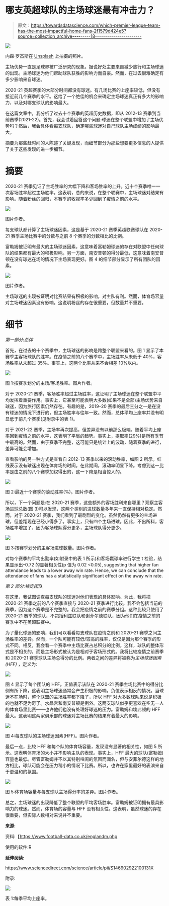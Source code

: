 # 哪支英超球队的主场球迷最有冲击力？

> 原文：<https://towardsdatascience.com/which-premier-league-team-has-the-most-impactful-home-fans-2f1579d424e5?source=collection_archive---------18----------------------->

![](img/abe159c3d23a43c811e2a1987bd2fc2b.png)

内森·罗杰斯在 [Unsplash](https://unsplash.com/s/photos/premier-league?utm_source=unsplash&utm_medium=referral&utm_content=creditCopyText) 上拍摄的照片。

主场优势一直是足球界被广泛研究的现象。据说好处主要来自减少旅行和主场球迷的出现。主场球迷为他们帮助球队获胜的影响力而自豪。然而，在过去很难确定有多少影响来自球迷。

2020-21 英超赛季的大部分时间都没有球迷。有几场比赛的上座率较低，但没有接近前几个赛季的水平。这给了一个绝佳的机会来确定主场球迷真正有多大的影响力，以及对哪支球队的影响最大。

在这篇文章中，我分析了过去十个赛季的英超历史数据，即从 2012-13 赛季到当前赛季(2021-22)。首先，我会试着回答这个问题:球迷在整个联盟中增加了主场优势吗？然后，我会具体看每支球队，确定哪些球迷对自己球队主场成绩的影响最大。

摘要为那些赶时间的人陈述了关键发现，而细节部分为那些想要更多信息的人提供了关于这些发现的进一步细节。

# 摘要

2020-21 赛季见证了主场胜率的大幅下降和客场胜率的上升。近十个赛季唯一一次客场胜率超过主场胜率。这表明，总的来说，在整个联赛中，主场球迷对结果有影响。随着粉丝的回归，本赛季的收视率多少回到了疫情之前的水平。

![](img/44b3c792feb4c3a87ba2c86a010f977e.png)

图片作者。

每支球队都计算了主场球迷因素，这是基于 2020-21 赛季英超联赛球队在 2020-21 赛季主场比赛中的分数与之前 8 个赛季的分数相比的比例。

富勒姆被证明有最大的主场球迷因素，这意味着富勒姆球迷的存在对联盟中任何球队的结果都有最大的积极影响。另一方面，南安普顿的得分最低，这意味着南安普顿在没有球迷在场的情况下主场表现更好。图 4 的细节部分显示了所有团队的因素。

![](img/911bbae721722266977127e9da5f55de.png)

图片作者。

主场球迷的出现被证明对比赛结果有积极的影响，对主队有利。然而，体育场容量对主场球迷因素没有影响。这说明粉丝的存在很重要，但数量并不重要。

# 细节

*第一部分:总体*

首先，在过去的十个赛季中，主场球迷的影响是跨整个联盟来看的。图 1 显示了本赛季主客场球队的胜率。在疫情之前的八个赛季中，主场胜率从未低于 40%，客场胜率从未超过 35%。事实上，这两个比率从来不会相差 10%以内。

![](img/44b3c792feb4c3a87ba2c86a010f977e.png)

图 1:按赛季划分的主场/客场胜率。图片作者。

对于 2020-21 赛季，客场胜率超过主场胜率，这证明了主场球迷在整个联盟中平均发挥着重要作用。事实上，它甚至可能表明大多数(如果不是全部)主场优势来自球迷，因为旅行因素仍然存在。有趣的是，2019–20 赛季的最后三分之一是在没有球迷的情况下进行的，但主场胜率与往年一致。然而，总体平均上座率并没有明显低于前几个赛季(见附录中的表 1)。

对于 2021-22 赛季，主场率再次提高，但差异没有以前那么极端。随着平均上座率回到疫情之前的水平，这表明了平局的趋势。事实上，提取率(29%)是所有季节中最高的。然而，由于赛季不完整，这可能只是统计上的波动，随着赛季的进行，差异可能会增加。

查看影响的另一种方式是查看自 2012-13 赛季以来的滚动胜率，如图 2 所示。红线表示没有球迷出现在体育场的时间。在此期间，滚动率明显下降。考虑到这一比率是由之前的八个赛季加权得出的，这一下降是相当惊人的。

![](img/b5f3e5a9acd6849a3c3ebaa250417217.png)

图 2:最近十个赛季的滚动胜率(%)。图片作者。

所以，下一个问题是:在 2020-21 赛季，这些额外的客场胜利来自哪里？观察主客场进球总数(图 3)可以发现，这两个类别的进球数量多年来一直保持相对稳定。然而，对于 2020-21 赛季，我们看到了最剧烈的变化。虽然仍然有更多的主场进球，但差距现在已经小得多了。事实上，只有四个主场进球。因此，不出所料，客场胜率增加了，因为客场球队得分更多，主场球队得分更少。

![](img/be0d96ffb05247ee155f2db57927832b.png)

图 3:按赛季划分的主客场进球数量。图片作者。

对每个赛季的平均出勤率(如附录中的表 1 所示)和客场赢球率进行学生 t 检验，结果显示出–0.72 的显著相关性(p 值为 0.02 <0.05), suggesting that higher fan attendance leads to a lower away win rate. Hence, we can conclude that the attendance of fans has a statistically significant effect on the away win rate.

*第 2 部分:特定团队*

在这里，我试图调查每支球队的球迷对他们表现的具体影响。为此，我将把 2020-21 赛季之前的八个赛季直接与 2020-21 赛季进行比较。我不会包括当前的赛季，因为这个赛季是不完整的。我会把疫情之前的赛季分组。这种比较只使用了 2020-21 赛季的球队，不包括利兹联队和谢菲尔德联队，因为他们在疫情之前的赛季中不在英超联赛中。

为了量化球迷的影响，我们可以看看每支球队在疫情之前和 2020-21 赛季之间主场胜率的差异。然而，一个队可能有较低/较高的胜率，仅仅是因为那个赛季的形式不同。相反，我会看一个赛季中主场比赛占总积分的比例。这样，球队的整体形式是不相关的，而是主场形式被认为是相对于客场形式的。我将比较疫情之前赛季和 2020-21 赛季球队主场总得分的比例。两者之间的差异将被称为*主场球迷因素(HFF)* ，定义为:

![](img/d95a813bf9e9b6ad9b6c5a34b41f952b.png)

图 4 显示了每个团队的 HFF。正值表示该队在 2020-21 赛季主场比赛中的得分比例有所下降，这表明主场球迷通常会产生积极的影响。负值表示相反的情况。当球迷不在场时，整个联盟的主场胜率都下降了，所以 HFF 对大多数球队来说是积极的也就不足为奇了。水晶宫和南安普顿是例外。这两支球队似乎更喜欢在空无一人的体育场里比赛——也许他们也没有处理好球迷的压力。富勒姆和埃弗顿的 HFF 最大。这表明这两家俱乐部的球迷对主场比赛的结果有着最大的影响。

![](img/9032526895d59671a1e37058659b247f.png)

图 4:每支球队的主场球迷因素(HFF)。图片作者。

最后一点，比较 HFF 和每个队的体育场容量，发现没有显著的相关性，如图 5 所示。这表明体育场的大小并不影响主队的表现。事实上，HFF 最大的球队(富勒姆)容量也最低。尽管富勒姆并不以其特别喧闹的氛围而闻名，但与安菲尔德这样的地方相比，球队可能会在压力稍小的情况下比赛。所以，也许在家里最好的表演来自于更温和的氛围。

![](img/99ef0721978d78e99a8a81991f279419.png)

图 5:体育场容量与每支球队主场得分率的差异。图片作者。

总之，主场球迷的出现降低了整个联盟的平均客场胜率。富勒姆被证明拥有最具影响力的球迷。然而，体育场的容量与 HFF 没有相关性。这表明，虽然球迷的存在很重要，但实际人数相对来说并不重要。

**来源:**

资料:【https://www.football-data.co.uk/englandm.php 

使用的软件:R

**延伸阅读:**

<https://www.sciencedirect.com/science/article/pii/S146902922100131X>  

附录:

![](img/7a4ea54dae434069296a26297e849e58.png)

表 1:每季平均上座率。